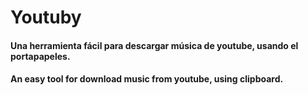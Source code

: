# Youtuby

#### Una herramienta fácil para descargar música de youtube, usando el portapapeles.

#### An easy tool for download music from youtube, using clipboard.